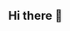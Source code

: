 ## Hi there 👋

<!--
**JaedynW/JaedynW** is a ✨ _special_ ✨ repository because its `README.md` (this file) appears on your GitHub profile.

Here are some ideas to get you started:

- 🔭 I’m currently working on my Computer Science degree from NMSU
- 🌱 I’m currently learning Software Development
- 👯 I’m looking to collaborate on an education app
- 🤔 I’m looking for help with my education app
- 📫 How to reach me: email me at jaedynwhitfield@gmail.com
-->
